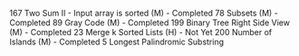 167 Two Sum II - Input array is sorted (M) - Completed
78 Subsets (M) - Completed
89 Gray Code (M) - Completed
199 Binary Tree Right Side View (M) - Completed
23 Merge k Sorted Lists (H) - Not Yet
200 Number of Islands (M) - Completed
5 Longest Palindromic Substring